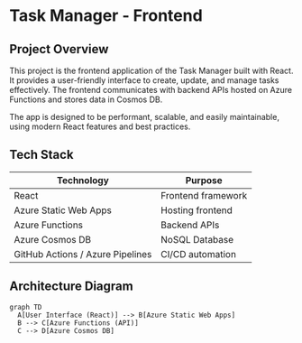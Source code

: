 # Task Manager - Frontend

## Project Overview

This project is the frontend application of the Task Manager built with React. It provides a user-friendly interface to create, update, and manage tasks effectively. The frontend communicates with backend APIs hosted on Azure Functions and stores data in Cosmos DB.

The app is designed to be performant, scalable, and easily maintainable, using modern React features and best practices.

## Tech Stack

| Technology                       | Purpose            |
| -------------------------------- | ------------------ |
| React                            | Frontend framework |
| Azure Static Web Apps            | Hosting frontend   |
| Azure Functions                  | Backend APIs       |
| Azure Cosmos DB                  | NoSQL Database     |
| GitHub Actions / Azure Pipelines | CI/CD automation   |

## Architecture Diagram

```mermaid
graph TD
  A[User Interface (React)] --> B[Azure Static Web Apps]
  B --> C[Azure Functions (API)]
  C --> D[Azure Cosmos DB]

